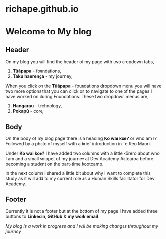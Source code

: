 # richape.github.io
# Welcome to My blog

## **Header**


On my blog you will find the header of my page with two dropdown tabs,
1. __Tūāpapa__ - foundations,
2. __Taku haerenga__ - my journey,

When you click on the __Tūāpapa__ - foundations dropdown menu you will have two more options that you can click on to navigate to one of the pages I have worked on during Foundations. These two dropdown menus are,
1. __Hangarau__ - technology,
2. __Pokapū__ - core,

## **Body**


On the body of my blog page there is a heading __Ko wai koe?__ or who am I?
Followed by a photo of myself with a brief introduction in Te Reo Māori.

Under __Ko wai koe?__ I have added two columns with a little kōrero about
who I am and a small snippet of my journey at Dev Academy Aotearoa before becoming
a student on the part-time bootcamp. 

In the next column I shared a little bit about why I want to complete
this study as it will add to my current role as a Human Skills facilitator 
for Dev Academy.

## **Footer**

Currently it is not a footer but at the bottom of my page I have added
three buttons to __Linkedin, GitHub__ & __my work email__

*My blog is a work in progress and I will be making changes throughout my
journey*